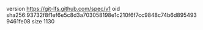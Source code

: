 version https://git-lfs.github.com/spec/v1
oid sha256:93732f8f1ef6e5c8d3a703058198e1c210f6f7cc9848c74b6d8954939461fe08
size 1130

